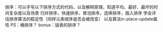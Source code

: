   排序：可以手写以下排序方式的代码，以及解释原理，知道平均、最好、最坏的时间复杂度以及场景
  归并排序，快速排序，冒泡排序，选择排序，插入排序
  学会评估排序算法的稳定性（同样元素顺序是否会被改变）
  以及算法in-place-update属性
  PS：桶排序？
  bonus：链表的排序？
  
